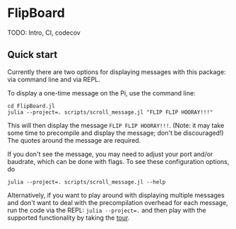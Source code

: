 # FlipBoard
TODO: Intro, CI, codecov

## Quick start
Currently there are two options for displaying messages with this package: via command line and via REPL.

To display a one-time message on the Pi, use the command line:
```
cd FlipBoard.jl
julia --project=. scripts/scroll_message.jl "FLIP FLIP HOORAY!!!"
```
This will then display the message `FLIP FLIP HOORAY!!!`. (Note: it may take some time to precompile and display the message; don't be discouraged!) The quotes around the message are required.

If you don't see the message, you may need to adjust your port and/or baudrate, which can be done with flags. To see these configuration options, do
```
julia --project=. scripts/scroll_message.jl --help
```

Alternatively, if you want to play around with displaying multiple messages and don't want to deal with the precompilation overhead for each message, run the code via the REPL: `julia --project=.` and then play with the supported functionality by taking the [tour](`scripts/tour.jl`).

